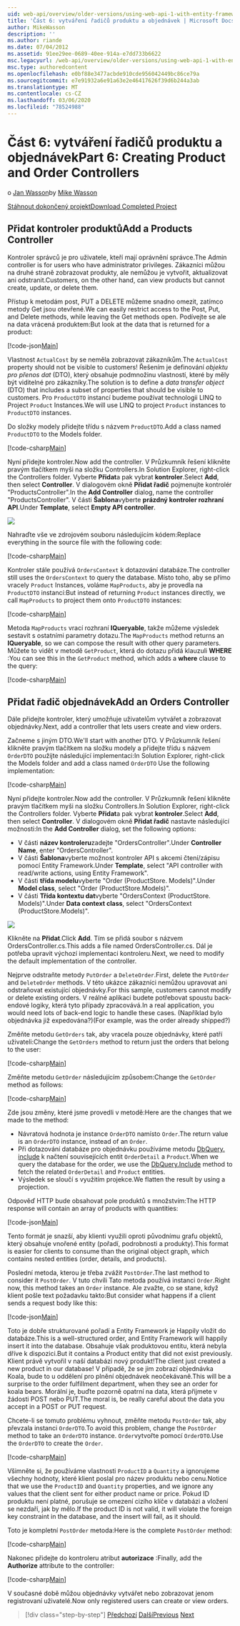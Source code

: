 ```yaml
---
uid: web-api/overview/older-versions/using-web-api-1-with-entity-framework-5/using-web-api-with-entity-framework-part-6
title: 'Část 6: vytváření řadičů produktu a objednávek | Microsoft Docs'
author: MikeWasson
description: ''
ms.author: riande
ms.date: 07/04/2012
ms.assetid: 91ee29ee-0689-40ee-914a-e7dd733b6622
msc.legacyurl: /web-api/overview/older-versions/using-web-api-1-with-entity-framework-5/using-web-api-with-entity-framework-part-6
msc.type: authoredcontent
ms.openlocfilehash: e0bf88e3477acbde910cde956042449bc86ce79a
ms.sourcegitcommit: e7e91932a6e91a63e2e46417626f39d6b244a3ab
ms.translationtype: MT
ms.contentlocale: cs-CZ
ms.lasthandoff: 03/06/2020
ms.locfileid: "78524988"
---
```

# <a name="part-6-creating-product-and-order-controllers"></a><span data-ttu-id="5d608-102">Část 6: vytváření řadičů produktu a objednávek</span><span class="sxs-lookup"><span data-stu-id="5d608-102">Part 6: Creating Product and Order Controllers</span></span>

<span data-ttu-id="5d608-103">o [Jan Wasson](https://github.com/MikeWasson)</span><span class="sxs-lookup"><span data-stu-id="5d608-103">by [Mike Wasson](https://github.com/MikeWasson)</span></span>

[<span data-ttu-id="5d608-104">Stáhnout dokončený projekt</span><span class="sxs-lookup"><span data-stu-id="5d608-104">Download Completed Project</span></span>](https://code.msdn.microsoft.com/ASP-NET-Web-API-with-afa30545)

## <a name="add-a-products-controller"></a><span data-ttu-id="5d608-105">Přidat kontroler produktů</span><span class="sxs-lookup"><span data-stu-id="5d608-105">Add a Products Controller</span></span>

<span data-ttu-id="5d608-106">Kontroler správců je pro uživatele, kteří mají oprávnění správce.</span><span class="sxs-lookup"><span data-stu-id="5d608-106">The Admin controller is for users who have administrator privileges.</span></span> <span data-ttu-id="5d608-107">Zákazníci můžou na druhé straně zobrazovat produkty, ale nemůžou je vytvořit, aktualizovat ani odstranit.</span><span class="sxs-lookup"><span data-stu-id="5d608-107">Customers, on the other hand, can view products but cannot create, update, or delete them.</span></span>

<span data-ttu-id="5d608-108">Přístup k metodám post, PUT a DELETE můžeme snadno omezit, zatímco metody Get jsou otevřené.</span><span class="sxs-lookup"><span data-stu-id="5d608-108">We can easily restrict access to the Post, Put, and Delete methods, while leaving the Get methods open.</span></span> <span data-ttu-id="5d608-109">Podívejte se ale na data vrácená produktem:</span><span class="sxs-lookup"><span data-stu-id="5d608-109">But look at the data that is returned for a product:</span></span>

[!code-json[Main](using-web-api-with-entity-framework-part-6/samples/sample1.json?highlight=1)]

<span data-ttu-id="5d608-110">Vlastnost `ActualCost` by se neměla zobrazovat zákazníkům.</span><span class="sxs-lookup"><span data-stu-id="5d608-110">The `ActualCost` property should not be visible to customers!</span></span> <span data-ttu-id="5d608-111">Řešením je definování *objektu pro přenos dat* (DTO), který obsahuje podmnožinu vlastností, které by měly být viditelné pro zákazníky.</span><span class="sxs-lookup"><span data-stu-id="5d608-111">The solution is to define a *data transfer object* (DTO) that includes a subset of properties that should be visible to customers.</span></span> <span data-ttu-id="5d608-112">Pro `ProductDTO` instancí budeme používat technologii LINQ to Project `Product` Instances.</span><span class="sxs-lookup"><span data-stu-id="5d608-112">We will use LINQ to project `Product` instances to `ProductDTO` instances.</span></span>

<span data-ttu-id="5d608-113">Do složky modely přidejte třídu s názvem `ProductDTO`.</span><span class="sxs-lookup"><span data-stu-id="5d608-113">Add a class named `ProductDTO` to the Models folder.</span></span>

[!code-csharp[Main](using-web-api-with-entity-framework-part-6/samples/sample2.cs)]

<span data-ttu-id="5d608-114">Nyní přidejte kontroler.</span><span class="sxs-lookup"><span data-stu-id="5d608-114">Now add the controller.</span></span> <span data-ttu-id="5d608-115">V Průzkumník řešení klikněte pravým tlačítkem myši na složku Controllers.</span><span class="sxs-lookup"><span data-stu-id="5d608-115">In Solution Explorer, right-click the Controllers folder.</span></span> <span data-ttu-id="5d608-116">Vyberte **Přidat**a pak vybrat **kontroler**.</span><span class="sxs-lookup"><span data-stu-id="5d608-116">Select **Add**, then select **Controller**.</span></span> <span data-ttu-id="5d608-117">V dialogovém okně **Přidat řadič** pojmenujte kontrolér &quot;ProductsController&quot;.</span><span class="sxs-lookup"><span data-stu-id="5d608-117">In the **Add Controller** dialog, name the controller &quot;ProductsController&quot;.</span></span> <span data-ttu-id="5d608-118">V části **Šablona**vyberte **prázdný kontroler rozhraní API**.</span><span class="sxs-lookup"><span data-stu-id="5d608-118">Under **Template**, select **Empty API controller**.</span></span>

![](using-web-api-with-entity-framework-part-6/_static/image1.png)

<span data-ttu-id="5d608-119">Nahraďte vše ve zdrojovém souboru následujícím kódem:</span><span class="sxs-lookup"><span data-stu-id="5d608-119">Replace everything in the source file with the following code:</span></span>

[!code-csharp[Main](using-web-api-with-entity-framework-part-6/samples/sample3.cs)]

<span data-ttu-id="5d608-120">Kontroler stále používá `OrdersContext` k dotazování databáze.</span><span class="sxs-lookup"><span data-stu-id="5d608-120">The controller still uses the `OrdersContext` to query the database.</span></span> <span data-ttu-id="5d608-121">Místo toho, aby se přímo vracely `Product` Instances, voláme `MapProducts`, aby je provedla na `ProductDTO` instancí:</span><span class="sxs-lookup"><span data-stu-id="5d608-121">But instead of returning `Product` instances directly, we call `MapProducts` to project them onto `ProductDTO` instances:</span></span>

[!code-csharp[Main](using-web-api-with-entity-framework-part-6/samples/sample4.cs?highlight=1)]

<span data-ttu-id="5d608-122">Metoda `MapProducts` vrací rozhraní **IQueryable**, takže můžeme výsledek sestavit s ostatními parametry dotazu.</span><span class="sxs-lookup"><span data-stu-id="5d608-122">The `MapProducts` method returns an **IQueryable**, so we can compose the result with other query parameters.</span></span> <span data-ttu-id="5d608-123">Můžete to vidět v metodě `GetProduct`, která do dotazu přidá klauzuli **WHERE** :</span><span class="sxs-lookup"><span data-stu-id="5d608-123">You can see this in the `GetProduct` method, which adds a **where** clause to the query:</span></span>

[!code-csharp[Main](using-web-api-with-entity-framework-part-6/samples/sample5.cs?highlight=2)]

## <a name="add-an-orders-controller"></a><span data-ttu-id="5d608-124">Přidat řadič objednávek</span><span class="sxs-lookup"><span data-stu-id="5d608-124">Add an Orders Controller</span></span>

<span data-ttu-id="5d608-125">Dále přidejte kontroler, který umožňuje uživatelům vytvářet a zobrazovat objednávky.</span><span class="sxs-lookup"><span data-stu-id="5d608-125">Next, add a controller that lets users create and view orders.</span></span>

<span data-ttu-id="5d608-126">Začneme s jiným DTO.</span><span class="sxs-lookup"><span data-stu-id="5d608-126">We'll start with another DTO.</span></span> <span data-ttu-id="5d608-127">V Průzkumník řešení klikněte pravým tlačítkem na složku modely a přidejte třídu s názvem `OrderDTO` použijte následující implementaci:</span><span class="sxs-lookup"><span data-stu-id="5d608-127">In Solution Explorer, right-click the Models folder and add a class named `OrderDTO` Use the following implementation:</span></span>

[!code-csharp[Main](using-web-api-with-entity-framework-part-6/samples/sample6.cs)]

<span data-ttu-id="5d608-128">Nyní přidejte kontroler.</span><span class="sxs-lookup"><span data-stu-id="5d608-128">Now add the controller.</span></span> <span data-ttu-id="5d608-129">V Průzkumník řešení klikněte pravým tlačítkem myši na složku Controllers.</span><span class="sxs-lookup"><span data-stu-id="5d608-129">In Solution Explorer, right-click the Controllers folder.</span></span> <span data-ttu-id="5d608-130">Vyberte **Přidat**a pak vybrat **kontroler**.</span><span class="sxs-lookup"><span data-stu-id="5d608-130">Select **Add**, then select **Controller**.</span></span> <span data-ttu-id="5d608-131">V dialogovém okně **Přidat řadič** nastavte následující možnosti:</span><span class="sxs-lookup"><span data-stu-id="5d608-131">In the **Add Controller** dialog, set the following options:</span></span>

- <span data-ttu-id="5d608-132">V části **název kontroleru**zadejte "OrdersController".</span><span class="sxs-lookup"><span data-stu-id="5d608-132">Under **Controller Name**, enter "OrdersController".</span></span>
- <span data-ttu-id="5d608-133">V části **Šablona**vyberte možnost kontroler API s akcemi čtení/zápisu pomocí Entity Framework.</span><span class="sxs-lookup"><span data-stu-id="5d608-133">Under **Template**, select "API controller with read/write actions, using Entity Framework".</span></span>
- <span data-ttu-id="5d608-134">V části **třída modelu**vyberte &quot;Order (ProductStore. Models)&quot;.</span><span class="sxs-lookup"><span data-stu-id="5d608-134">Under **Model class**, select &quot;Order (ProductStore.Models)&quot;.</span></span>
- <span data-ttu-id="5d608-135">V části **Třída kontextu dat**vyberte &quot;OrdersContext (ProductStore. Models)&quot;.</span><span class="sxs-lookup"><span data-stu-id="5d608-135">Under **Data context class**, select &quot;OrdersContext (ProductStore.Models)&quot;.</span></span>

![](using-web-api-with-entity-framework-part-6/_static/image2.png)

<span data-ttu-id="5d608-136">Klikněte na **Přidat**.</span><span class="sxs-lookup"><span data-stu-id="5d608-136">Click **Add**.</span></span> <span data-ttu-id="5d608-137">Tím se přidá soubor s názvem OrdersController.cs.</span><span class="sxs-lookup"><span data-stu-id="5d608-137">This adds a file named OrdersController.cs.</span></span> <span data-ttu-id="5d608-138">Dál je potřeba upravit výchozí implementaci kontroleru.</span><span class="sxs-lookup"><span data-stu-id="5d608-138">Next, we need to modify the default implementation of the controller.</span></span>

<span data-ttu-id="5d608-139">Nejprve odstraňte metody `PutOrder` a `DeleteOrder`.</span><span class="sxs-lookup"><span data-stu-id="5d608-139">First, delete the `PutOrder` and `DeleteOrder` methods.</span></span> <span data-ttu-id="5d608-140">V této ukázce zákazníci nemůžou upravovat ani odstraňovat existující objednávky.</span><span class="sxs-lookup"><span data-stu-id="5d608-140">For this sample, customers cannot modify or delete existing orders.</span></span> <span data-ttu-id="5d608-141">V reálné aplikaci budete potřebovat spoustu back-endové logiky, která tyto případy zpracovává.</span><span class="sxs-lookup"><span data-stu-id="5d608-141">In a real application, you would need lots of back-end logic to handle these cases.</span></span> <span data-ttu-id="5d608-142">(Například bylo objednávka již expedována?)</span><span class="sxs-lookup"><span data-stu-id="5d608-142">(For example, was the order already shipped?)</span></span>

<span data-ttu-id="5d608-143">Změňte metodu `GetOrders` tak, aby vracela pouze objednávky, které patří uživateli:</span><span class="sxs-lookup"><span data-stu-id="5d608-143">Change the `GetOrders` method to return just the orders that belong to the user:</span></span>

[!code-csharp[Main](using-web-api-with-entity-framework-part-6/samples/sample7.cs)]

<span data-ttu-id="5d608-144">Změňte metodu `GetOrder` následujícím způsobem:</span><span class="sxs-lookup"><span data-stu-id="5d608-144">Change the `GetOrder` method as follows:</span></span>

[!code-csharp[Main](using-web-api-with-entity-framework-part-6/samples/sample8.cs)]

<span data-ttu-id="5d608-145">Zde jsou změny, které jsme provedli v metodě:</span><span class="sxs-lookup"><span data-stu-id="5d608-145">Here are the changes that we made to the method:</span></span>

- <span data-ttu-id="5d608-146">Návratová hodnota je instance `OrderDTO` namísto `Order`.</span><span class="sxs-lookup"><span data-stu-id="5d608-146">The return value is an `OrderDTO` instance, instead of an `Order`.</span></span>
- <span data-ttu-id="5d608-147">Při dotazování databáze pro objednávku používáme metodu [DbQuery. include](https://msdn.microsoft.com/library/gg696395) k načtení souvisejících entit `OrderDetail` a `Product`.</span><span class="sxs-lookup"><span data-stu-id="5d608-147">When we query the database for the order, we use the [DbQuery.Include](https://msdn.microsoft.com/library/gg696395) method to fetch the related `OrderDetail` and `Product` entities.</span></span>
- <span data-ttu-id="5d608-148">Výsledek se sloučí s využitím projekce.</span><span class="sxs-lookup"><span data-stu-id="5d608-148">We flatten the result by using a projection.</span></span>

<span data-ttu-id="5d608-149">Odpověď HTTP bude obsahovat pole produktů s množstvím:</span><span class="sxs-lookup"><span data-stu-id="5d608-149">The HTTP response will contain an array of products with quantities:</span></span>

[!code-json[Main](using-web-api-with-entity-framework-part-6/samples/sample9.json)]

<span data-ttu-id="5d608-150">Tento formát je snazší, aby klienti využili oproti původnímu grafu objektů, který obsahuje vnořené entity (pořadí, podrobnosti a produkty).</span><span class="sxs-lookup"><span data-stu-id="5d608-150">This format is easier for clients to consume than the original object graph, which contains nested entities (order, details, and products).</span></span>

<span data-ttu-id="5d608-151">Poslední metoda, kterou je třeba zvážit `PostOrder`.</span><span class="sxs-lookup"><span data-stu-id="5d608-151">The last method to consider it `PostOrder`.</span></span> <span data-ttu-id="5d608-152">V tuto chvíli Tato metoda používá instanci `Order`.</span><span class="sxs-lookup"><span data-stu-id="5d608-152">Right now, this method takes an `Order` instance.</span></span> <span data-ttu-id="5d608-153">Ale zvažte, co se stane, když klient pošle text požadavku takto:</span><span class="sxs-lookup"><span data-stu-id="5d608-153">But consider what happens if a client sends a request body like this:</span></span>

[!code-json[Main](using-web-api-with-entity-framework-part-6/samples/sample10.json)]

<span data-ttu-id="5d608-154">Toto je dobře strukturované pořadí a Entity Framework je Happily vložit do databáze.</span><span class="sxs-lookup"><span data-stu-id="5d608-154">This is a well-structured order, and Entity Framework will happily insert it into the database.</span></span> <span data-ttu-id="5d608-155">Obsahuje však produktovou entitu, která nebyla dříve k dispozici.</span><span class="sxs-lookup"><span data-stu-id="5d608-155">But it contains a Product entity that did not exist previously.</span></span> <span data-ttu-id="5d608-156">Klient právě vytvořil v naší databázi nový produkt!</span><span class="sxs-lookup"><span data-stu-id="5d608-156">The client just created a new product in our database!</span></span> <span data-ttu-id="5d608-157">V případě, že se jim zobrazí objednávka Koala, bude to u oddělení pro plnění objednávek neočekávaně.</span><span class="sxs-lookup"><span data-stu-id="5d608-157">This will be a surprise to the order fulfillment department, when they see an order for koala bears.</span></span> <span data-ttu-id="5d608-158">Morální je, buďte pozorně opatrní na data, která přijmete v žádosti POST nebo PUT.</span><span class="sxs-lookup"><span data-stu-id="5d608-158">The moral is, be really careful about the data you accept in a POST or PUT request.</span></span>

<span data-ttu-id="5d608-159">Chcete-li se tomuto problému vyhnout, změňte metodu `PostOrder` tak, aby převzala instanci `OrderDTO`.</span><span class="sxs-lookup"><span data-stu-id="5d608-159">To avoid this problem, change the `PostOrder` method to take an `OrderDTO` instance.</span></span> <span data-ttu-id="5d608-160">`Order`vytvořte pomocí `OrderDTO`.</span><span class="sxs-lookup"><span data-stu-id="5d608-160">Use the `OrderDTO` to create the `Order`.</span></span>

[!code-csharp[Main](using-web-api-with-entity-framework-part-6/samples/sample11.cs)]

<span data-ttu-id="5d608-161">Všimněte si, že používáme vlastnosti `ProductID` a `Quantity` a ignorujeme všechny hodnoty, které klient poslal pro název produktu nebo cenu.</span><span class="sxs-lookup"><span data-stu-id="5d608-161">Notice that we use the `ProductID` and `Quantity` properties, and we ignore any values that the client sent for either product name or price.</span></span> <span data-ttu-id="5d608-162">Pokud ID produktu není platné, porušuje se omezení cizího klíče v databázi a vložení se nezdaří, jak by mělo.</span><span class="sxs-lookup"><span data-stu-id="5d608-162">If the product ID is not valid, it will violate the foreign key constraint in the database, and the insert will fail, as it should.</span></span>

<span data-ttu-id="5d608-163">Toto je kompletní `PostOrder` metoda:</span><span class="sxs-lookup"><span data-stu-id="5d608-163">Here is the complete `PostOrder` method:</span></span>

[!code-csharp[Main](using-web-api-with-entity-framework-part-6/samples/sample12.cs)]

<span data-ttu-id="5d608-164">Nakonec přidejte do kontroleru atribut **autorizace** :</span><span class="sxs-lookup"><span data-stu-id="5d608-164">Finally, add the **Authorize** attribute to the controller:</span></span>

[!code-csharp[Main](using-web-api-with-entity-framework-part-6/samples/sample13.cs)]

<span data-ttu-id="5d608-165">V současné době můžou objednávky vytvářet nebo zobrazovat jenom registrovaní uživatelé.</span><span class="sxs-lookup"><span data-stu-id="5d608-165">Now only registered users can create or view orders.</span></span>

> [!div class="step-by-step"]
> <span data-ttu-id="5d608-166">[Předchozí](using-web-api-with-entity-framework-part-5.md)
> [Další](using-web-api-with-entity-framework-part-7.md)</span><span class="sxs-lookup"><span data-stu-id="5d608-166">[Previous](using-web-api-with-entity-framework-part-5.md)
[Next](using-web-api-with-entity-framework-part-7.md)</span></span>
